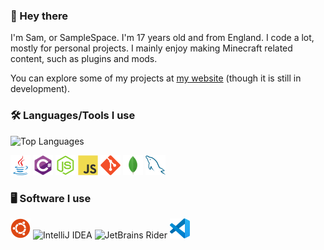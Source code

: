 ### 👋 Hey there 

I'm Sam, or SampleSpace. I'm 17 years old and from England. I code a lot, mostly for personal projects. I mainly enjoy making Minecraft related content, such as plugins and mods.

You can explore some of my projects at [my website](https://samplespace.dev/) (though it is still in development).

### 🛠️ Languages/Tools I use 

![Top Languages](https://github-readme-stats.vercel.app/api/top-langs/?username=SampleSpaceDev&theme=githubdark&show_icons=true)

<div id="languages">
  <img src="https://github.com/devicons/devicon/blob/master/icons/java/java-original.svg" height="32" width="32" alt="Java"/>
  <img src="https://github.com/devicons/devicon/blob/master/icons/csharp/csharp-original.svg" height="32" width="32" alt="C#"/>
  <img src="https://github.com/devicons/devicon/blob/master/icons/nodejs/nodejs-original.svg" height="32" width="32" alt="NodeJS"/>
  <img src="https://github.com/devicons/devicon/blob/master/icons/javascript/javascript-original.svg" height="32" width="32" alt="JavaScript"/>
  <img src="https://github.com/devicons/devicon/blob/master/icons/git/git-original.svg" height="32" width="32" alt="Git"/>
  <img src="https://github.com/devicons/devicon/blob/master/icons/mongodb/mongodb-original.svg" height="32" width="32" alt="MongoDB"/>
  <img src="https://github.com/devicons/devicon/blob/master/icons/mysql/mysql-original.svg" height="32" width="32" alt="MySQL"/>
</div>

### 🖥️ Software I use

<div id="software">
  <img src="https://github.com/devicons/devicon/blob/master/icons/ubuntu/ubuntu-plain.svg" height="32" width="32" alt="Ubuntu"/>
  <img src="https://upload.wikimedia.org/wikipedia/commons/9/9c/IntelliJ_IDEA_Icon.svg" height="32" width="32" alt="IntelliJ IDEA"/>
  <img src="https://upload.wikimedia.org/wikipedia/commons/6/6e/JetBrains_Rider_Icon.svg" height="32" width="32" alt="JetBrains Rider"/>
  <img src="https://github.com/devicons/devicon/blob/master/icons/vscode/vscode-original.svg" height="32" width="32" alt="Visual Studio Code"/>
</div>

<!--
**SampleSpaceDev/SampleSpaceDev** is a ✨ _special_ ✨ repository because its `README.md` (this file) appears on your GitHub profile.

Here are some ideas to get you started:

- 🔭 I’m currently working on ...
- 🌱 I’m currently learning ...
- 👯 I’m looking to collaborate on ...
- 🤔 I’m looking for help with ...
- 💬 Ask me about ...
- 📫 How to reach me: ...
- 😄 Pronouns: ...
- ⚡ Fun fact: ...
-->
